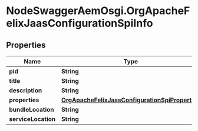 # NodeSwaggerAemOsgi.OrgApacheFelixJaasConfigurationSpiInfo

## Properties
Name | Type | Description | Notes
------------ | ------------- | ------------- | -------------
**pid** | **String** |  | [optional] 
**title** | **String** |  | [optional] 
**description** | **String** |  | [optional] 
**properties** | [**OrgApacheFelixJaasConfigurationSpiProperties**](OrgApacheFelixJaasConfigurationSpiProperties.md) |  | [optional] 
**bundleLocation** | **String** |  | [optional] 
**serviceLocation** | **String** |  | [optional] 


